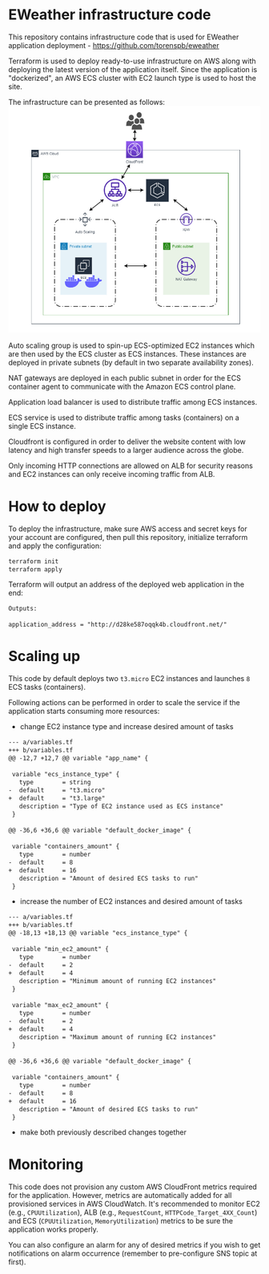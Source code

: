 # EWeather infrastructure code
This repository contains infrastructure code that is used for EWeather application deployment - https://github.com/torenspb/eweather

Terraform is used to deploy ready-to-use infrastructure on AWS along with deploying the latest version of the application itself. Since the application is "dockerized", an AWS ECS cluster with EC2 launch type is used to host the site.

The infrastructure can be presented as follows:  
![Infrastructure deployed with this code](./img/eweather-infra.png)

Auto scaling group is used to spin-up ECS-optimized EC2 instances which are then used by the ECS cluster as ECS instances. These instances are deployed in private subnets (by default in two separate availability zones).

NAT gateways are deployed in each public subnet in order for the ECS container agent to communicate with the Amazon ECS control plane.

Application load balancer is used to distribute traffic among ECS instances.

ECS service is used to distribute traffic among tasks (containers) on a single ECS instance.

Cloudfront is configured in order to deliver the website content with low latency and high transfer speeds to a larger audience across the globe.

Only incoming HTTP connections are allowed on ALB for security reasons and EC2 instances can only receive incoming traffic from ALB.

# How to deploy
To deploy the infrastructure, make sure AWS access and secret keys for your account are configured, then pull this repository, initialize terraform and apply the configuration:
```
terraform init
terraform apply
```
Terraform will output an address of the deployed web application in the end:
```
Outputs:

application_address = "http://d28ke587oqqk4b.cloudfront.net/"
```

# Scaling up
This code by default deploys two `t3.micro` EC2 instances and launches `8` ECS tasks (containers).

Following actions can be performed in order to scale the service if the application starts consuming more resources:
- change EC2 instance type and increase desired amount of tasks
```
--- a/variables.tf
+++ b/variables.tf
@@ -12,7 +12,7 @@ variable "app_name" {

 variable "ecs_instance_type" {
   type        = string
-  default     = "t3.micro"
+  default     = "t3.large"
   description = "Type of EC2 instance used as ECS instance"
 }

@@ -36,6 +36,6 @@ variable "default_docker_image" {

 variable "containers_amount" {
   type        = number
-  default     = 8
+  default     = 16
   description = "Amount of desired ECS tasks to run"
 }
```
- increase the number of EC2 instances and desired amount of tasks
```
--- a/variables.tf
+++ b/variables.tf
@@ -18,13 +18,13 @@ variable "ecs_instance_type" {

 variable "min_ec2_amount" {
   type        = number
-  default     = 2
+  default     = 4
   description = "Minimum amount of running EC2 instances"
 }

 variable "max_ec2_amount" {
   type        = number
-  default     = 2
+  default     = 4
   description = "Maximum amount of running EC2 instances"
 }

@@ -36,6 +36,6 @@ variable "default_docker_image" {

 variable "containers_amount" {
   type        = number
-  default     = 8
+  default     = 16
   description = "Amount of desired ECS tasks to run"
 }
```
- make both previously described changes together

# Monitoring
This code does not provision any custom AWS CloudFront metrics required for the application. However, metrics are automatically added for all provisioned services in AWS CloudWatch. It's recommended to monitor EC2 (e.g., `CPUUtilization`), ALB (e.g., `RequestCount`, `HTTPCode_Target_4XX_Count`) and ECS (`CPUUtilization`, `MemoryUtilization`) metrics to be sure the application works properly.  

You can also configure an alarm for any of desired metrics if you wish to get notifications on alarm occurrence (remember to pre-configure SNS topic at first).
